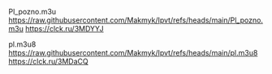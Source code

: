 Pl_pozno.m3u
https://raw.githubusercontent.com/Makmyk/Ipvt/refs/heads/main/Pl_pozno.m3u
https://clck.ru/3MDYYJ

pl.m3u8
https://raw.githubusercontent.com/Makmyk/Ipvt/refs/heads/main/pl.m3u8
https://clck.ru/3MDaCQ
